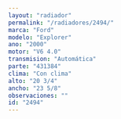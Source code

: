 ```yaml
---
layout: "radiador"
permalink: "/radiadores/2494/"
marca: "Ford"
modelo: "Explorer"
ano: "2000"
motor: "V6 4.0"
transmision: "Automática"
parte: "431384"
clima: "Con clima"
alto: "20 3/4"
ancho: "23 5/8"
observaciones: ""
id: "2494"
---
```


